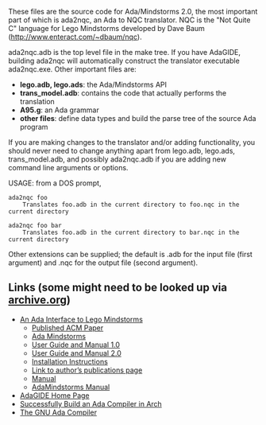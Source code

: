 These files are the source code for Ada/Mindstorms 2.0, the most important part of which is ada2nqc, an Ada to NQC translator.  NQC is the "Not Quite C" language for Lego Mindstorms developed by Dave Baum (http://www.enteract.com/~dbaum/nqc).

ada2nqc.adb is the top level file in the make tree.  If you have AdaGIDE, building ada2nqc will automatically construct the translator executable ada2nqc.exe.  Other important files are:

* **lego.adb, lego.ads**:  	the Ada/Mindstorms API
* **trans_model.adb**:	contains the code that actually performs the translation
* **A95.g**:			an Ada grammar
* **other files**:		define data types and build the parse tree of the source Ada program

If you are making changes to the translator and/or adding functionality, you should never need to change anything apart from lego.adb, lego.ads, trans_model.adb, and possibly ada2nqc.adb if you are adding new command line arguments or options.

USAGE:  from a DOS prompt,

	ada2nqc foo
		Translates foo.adb in the current directory to foo.nqc in the current directory
	
	ada2nqc foo bar
		Translates foo.adb in the current directory to bar.nqc in the current directory

Other extensions can be supplied; the default is .adb for the input file (first argument) and .nqc for the output file (second argument).


Links (some might need to be looked up via [archive.org](archive.org))
-----
* [An Ada Interface to Lego Mindstorms](http://www.faginfamily.net/barry/Papers/AdaLetters.htm)
  + [Published ACM Paper](https://dl.acm.org/doi/10.1145/362076.362081)
  + [Ada Mindstorms](https://web.archive.org/web/20080523112917/http://www.usafa.af.mil/df/dfcs/adamindstorms.cfm)
  + [User Guide and Manual 1.0](https://dl.acm.org/doi/10.1145/362076.569071)
  + [User Guide and Manual 2.0](https://dl.acm.org/doi/10.1145/772938.772941)
  + [Installation Instructions](https://web.archive.org/web/20080526011436/http://www.usafa.af.mil/df/dfcs/adamindstorms1.cfm)
  + [Link to author’s publications page](http://www.faginfamily.net/barry/#Publications)
  + [Manual](http://www.usafa.edu/df/dfcs/ada_Mindstorms_manual.cfm)
  + [AdaMindstorms Manual](http://www.citidel.org/bitstream/10117/145/7/Ada_Mindstorms_manual.htm)
* [AdaGIDE Home Page](http://adagide.martincarlisle.com/)
* [Successfully Build an Ada Compiler in Arch](http://wiki.archlinux.org/index.php/Successfully_Build_an_Ada_Compiler_in_Arch)
* [The GNU Ada Compiler](http://gnuada.sourceforge.net/)
